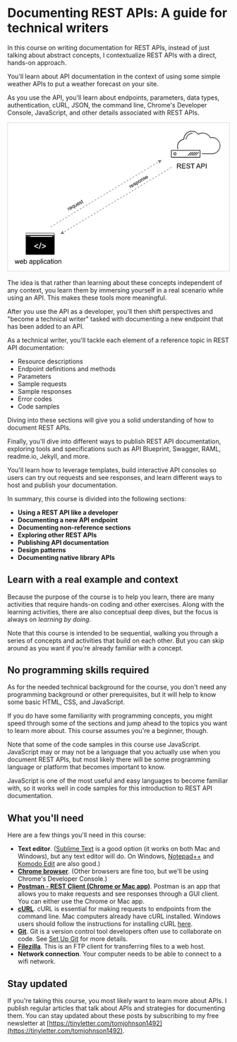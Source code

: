# Documenting REST APIs: A guide for technical writers

In this course on writing documentation for REST APIs, instead of just talking about abstract concepts, I contextualize REST APIs with a direct, hands-on approach.

You'll learn about API documentation in the context of using some simple weather APIs to put a weather forecast on your site.

As you use the API, you'll learn about endpoints, parameters, data types, authentication, cURL, JSON, the command line, Chrome's Developer Console, JavaScript, and other details associated with REST APIs.

<img src="images_api/restapi_apidoc.png" alt="REST API diagram" />

The idea is that rather than learning about these concepts independent of any context, you learn them by immersing yourself in a real scenario while using an API. This makes these tools more meaningful.

After you use the API as a developer, you'll then shift perspectives and "become a technical writer" tasked with documenting a new endpoint that has been added to an API.

As a technical writer, you'll tackle each element of a reference topic in REST API documentation:

* Resource descriptions
* Endpoint definitions and methods
* Parameters
* Sample requests
* Sample responses
* Error codes
* Code samples

Diving into these sections will give you a solid understanding of how to document REST APIs.

Finally, you'll dive into different ways to publish REST API documentation, exploring tools and specifications such as API Blueprint, Swagger, RAML, readme.io, Jekyll, and more.

You'll learn how to leverage templates, build interactive API consoles so users can try out requests and see responses, and learn different ways to host and publish your documentation.

In summary, this course is divided into the following sections:

*  **Using a REST API like a developer**
*  **Documenting a new API endpoint**
*  **Documenting non-reference sections**
*  **Exploring other REST APIs**
*  **Publishing API documentation**
*  **Design patterns**
*  **Documenting native library APIs**

## Learn with a real example and context

Because the purpose of the course is to help you learn, there are many activities that require hands-on coding and other exercises. Along with the learning activities, there are also  conceptual deep dives, but the focus is always on *learning by doing*.

Note that this course is intended to be sequential, walking you through a series of concepts and activities that build on each other. But you can skip around as you want if you're already familiar with a concept.

## No programming skills required

As for the needed technical background for the course, you don't need any programming background or other prerequisites, but it will help to know some basic HTML, CSS, and JavaScript.

If you do have some familiarity with programming concepts, you might speed through some of the sections and jump ahead to the topics you want to learn more about. This course assumes you're a beginner, though.

Note that some of the code samples in this course use JavaScript. JavaScript may or may not be a language that you actually use when you document REST APIs, but most likely there will be some programming language or platform that becomes important to know.

JavaScript is one of the most useful and easy languages to become familiar with, so it works well in code samples for this introduction to REST API documentation.

## What you'll need

Here are a few things you'll need in this course:

* **Text editor**. ([Sublime Text](http://www.sublimetext.com/) is a good option (it works on both Mac and Windows), but any text editor will do. On Windows, [Notepad++](https://notepad-plus-plus.org/) and [Komodo Edit](http://komodoide.com/komodo-edit/) are also good.)
* **[Chrome browser](http://www.google.com/chrome/)**. (Other browsers are fine too, but we'll be using Chrome's Developer Console.)
* **[Postman - REST Client (Chrome or Mac app)](http://www.getpostman.com/)**. Postman is an app that allows you to make requests and see responses through a GUI client. You can either use the Chrome or Mac app.
* **[cURL](http://curl.haxx.se/)**. cURL is essential for making requests to endpoints from the command line. Mac computers already have cURL installed. Windows users should follow the instructions for installing cURL [here](http://www.confusedbycode.com/curl/#downloads).
* **[Git](https://git-scm.com/)**. Git is a version control tool developers often use to collaborate on code. See [Set Up Git](https://help.github.com/articles/set-up-git/) for more details.
* **[Filezilla](https://filezilla-project.org/)**. This is an FTP client for transferring files to a web host.
* **Network connection**. Your computer needs to be able to connect to a wifi network.

## Stay updated

If you're taking this course, you most likely want to learn more about APIs. I publish regular articles that talk about APIs and strategies for documenting them. You can stay updated about these posts by subscribing to my free newsletter at [https://tinyletter.com/tomjohnson1492](https://tinyletter.com/tomjohnson1492).
